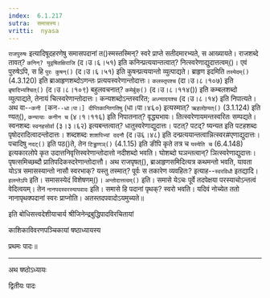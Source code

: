 ```yaml
---
index:  6.1.217
sutra:  समासस्य।
vritti:  nyasa
---
```


`राजपुरुषः` इत्यादिषूदहरणेषु समासपदानां त()स्मस्तस्मिन्? स्वरे प्राप्ते सतीदमारभ्यते, स आख्यायते। राजशब्दे तावत्? `कनिन्? युवृषितक्षिराजि` (द।उ।६।५१) इति कनिन्प्रत्ययान्तत्वात्? नित्स्वरेणाद्युदात्तत्वम्()। एवं पुरुषेऽपि, स हि `पुरः कुषन्()` (द।उ।६।५१) इति कुषन्प्रत्ययान्तो व्युत्पाद्यते। ब्राहृण इदमिति `तस्येदम्()` (4.3.120) इति ब्राआहृणशब्दोऽणन्तः प्रत्ययस्वरेणान्तोदात्तः। `कलस्तृपश्च` (दा।उ।८।१०७) इति `बृषादिभ्यश्चित्()` (द।उ।८।१०९) बहुलवचनात्? `कमेर्बुक्()` (द।उ।८।११४()) इति कम्बलशब्दो व्युत्पाद्यते, तेनायं चित्स्वरेणान्तोदात्तः। कन्यशब्दोऽन्तस्वरित; `अध्न्यादयश्च` (द।उ।८।१४) इति निपात्यते। अथ वा--`कनी [`कन`--धा।पा।] दीप्तिकान्तिगतिषु` (धा।पा।४६०) इत्यस्मात्? `ऋहलोण्र्यत्()` (3.1.124) इति ण्यत्(), `कन्यायाः कनीन च` (४।१।११६) इति निपातनात्? वृद्ध्यभावः। तित्स्वरेणायमन्तस्वरितः सम्पद्यते। स्वनशब्दः `स्वनहसोर्वा` (३।३।६२) इत्यबन्तत्वात्? धातुस्वरेणाद्युदात्तः। पटत्? पटद्? ष्यन्यत इति पटहशब्दः पृषोदरादित्वादन्तोदात्तः। शब्दशब्दः `शाशपिभ्यां ददनौ` (द।उ६।४८) इति दन्प्रत्ययान्तत्वान्नित्स्वर#एणाद्युदात्तः। पचादिषु `नदट्()` इति पठ()ते, तेन `टिड्ढाणञ्()` (4.1.15) इति ङीपि कृते तत्र च `यस्येति च` (6.4.148) इत्यकारलोपे कृत उदात्तनिवृत्तिस्वरेणान्तोदात्तो नदीशब्दो भवति। घोशब्दो घञन्तत्वान्? ञित्स्वरेणाद्युदात्तः। पृषत्समिच्छब्दौ प्रातिपदिकस्दरेणान्तोदात्तौ। 
अथ राजपृषत्(), ब्राआहृणसमिदित्यत्र कथमन्तो भवति, यावता योऽत्र समासस्यान्तो नासौ स्वरभाक्? यस्तु तस्मात्? पूर्वः स तकारेण व्यवहितः? इत्याह--`स्वरविधौ` इतद्यादि। `हलन्तेऽपि` इति। समासस्येदं विशेषणम्()। `अन्तोदात्तत्वम्()` इति। समासे येऽचः पूर्वे तदपेक्षया परस्याचोऽन्तत्वं वेदित्वयम्। तेन `नानपदस्वरस्यापवादः` इति। समासे हि पदानां पृथक्? स्वरो भवति। यदिवं नोच्येत ततो नानापृथक्पदानां स्वरः प्राप्नोति। अतस्तदपवादोऽयमुच्यते॥ 

इति बोधिसत्त्वदेशीयाचार्य श्रीजिनेन्द्रबुद्धिपादविरचितायां

काशिकाविवरणपञ्चिकायां षष्ठाध्यायस्य

प्रथमः पादः॥
- - - 


अथ षष्ठोऽध्यायः

द्वितीयः पादः
